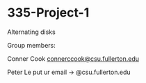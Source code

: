 # 335-Project-1
Alternating disks

Group members:

Conner Cook connerccook@csu.fullerton.edu

Peter Le put ur email -> @csu.fullerton.edu

